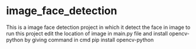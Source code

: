 # image_face_detection
This is a image face detection project in which it detect the face in image 
to run this project edit the location of image in main.py file and install opencv-python by giving command in cmd pip install opencv-python
